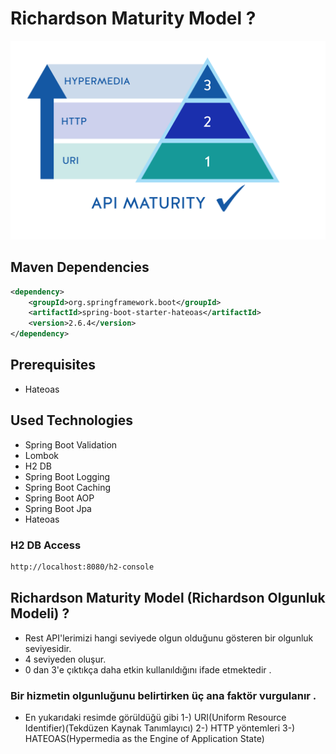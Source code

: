 # Richardson Maturity Model ?
<img src="https://github.com/rasitesdmr/Spring-Hateoas/blob/master/images/rm2.png" width="100%" height="50%"/>

## Maven Dependencies 
```xml
<dependency>
    <groupId>org.springframework.boot</groupId>
    <artifactId>spring-boot-starter-hateoas</artifactId>
    <version>2.6.4</version>
</dependency>
```
## Prerequisites
* Hateoas

## Used Technologies
* Spring Boot Validation
* Lombok
* H2 DB 
* Spring Boot Logging
* Spring Boot Caching
* Spring Boot AOP
* Spring Boot Jpa
* Hateoas

### H2 DB Access
```xml
http://localhost:8080/h2-console
```
## Richardson Maturity Model (Richardson Olgunluk Modeli) ? 
+ Rest API'lerimizi hangi seviyede olgun olduğunu gösteren bir olgunluk seviyesidir.
+ 4 seviyeden oluşur.
+ 0 dan 3'e çıktıkça daha etkin kullanıldığını ifade etmektedir . 

### Bir hizmetin olgunluğunu belirtirken üç ana faktör vurgulanır .
+ En yukarıdaki resimde görüldüğü gibi 
1-) URI(Uniform Resource Identifier)(Tekdüzen Kaynak Tanımlayıcı)
2-) HTTP yöntemleri
3-) HATEOAS(Hypermedia as the Engine of Application State) 
